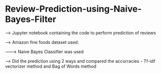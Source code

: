 # Review-Prediction-using-Naive-Bayes-Filter

--> Jupyter notebook containing the code to perform prediction of reviews

--> Amazon fine foods dataset used.

---> Naive Bayes Classifier was used

--> Did the prediction using 2 ways and compared the accurracies - Tf-idf vectorizer method and Bag of Words method
